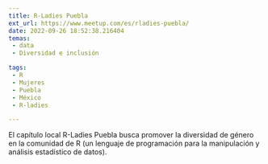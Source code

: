 ```yaml
---
title: R-Ladies Puebla
ext_url: https://www.meetup.com/es/rladies-puebla/
date: 2022-09-26 18:52:38.216404
temas:
 - data
 - Diversidad e inclusión

tags:
 - R
 - Mujeres
 - Puebla
 - México
 - R-ladies

---
```


El capítulo local R-Ladies Puebla busca promover la diversidad de género en la comunidad de R (un lenguaje de programación para la manipulación y análisis estadístico de datos).

    